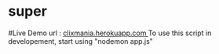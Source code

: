 # super

#Live Demo url :
<a href="clixmania.herokuapp.com " rel="nofollow">clixmania.herokuapp.com </a>
To use this script in developement, start using "nodemon app.js"


